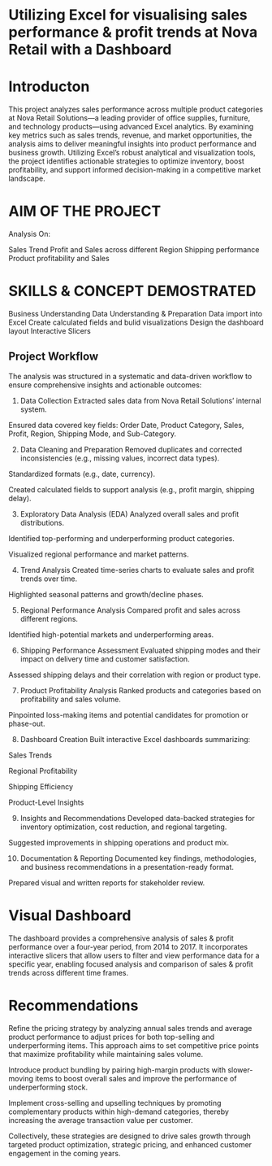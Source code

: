 # Utilizing Excel for visualising sales performance & profit trends at Nova Retail with a Dashboard

# Introducton
This project analyzes sales performance across multiple product categories at Nova Retail Solutions—a leading provider of office supplies, furniture,
and technology products—using advanced Excel analytics. By examining key metrics such as sales trends, revenue, and market opportunities, the
analysis aims to deliver meaningful insights into product performance and business growth. Utilizing Excel’s robust analytical and visualization
tools, the project identifies actionable strategies to optimize inventory, boost profitability, and support informed decision-making in a competitive
market landscape.

# AIM OF THE PROJECT
Analysis On:

Sales Trend
Profit and Sales across different Region
Shipping performance
Product profitability and Sales

# SKILLS & CONCEPT DEMOSTRATED
Business Understanding
Data Understanding & Preparation
Data import into Excel
Create calculated fields and bulid visualizations
Design the dashboard layout
Interactive Slicers

## Project Workflow
The analysis was structured in a systematic and data-driven workflow to ensure comprehensive insights and actionable outcomes:

1. Data Collection
Extracted sales data from Nova Retail Solutions’ internal system.

Ensured data covered key fields: Order Date, Product Category, Sales, Profit, Region, Shipping Mode, and Sub-Category.

2. Data Cleaning and Preparation
Removed duplicates and corrected inconsistencies (e.g., missing values, incorrect data types).

Standardized formats (e.g., date, currency).

Created calculated fields to support analysis (e.g., profit margin, shipping delay).

3. Exploratory Data Analysis (EDA)
Analyzed overall sales and profit distributions.

Identified top-performing and underperforming product categories.

Visualized regional performance and market patterns.

4. Trend Analysis
Created time-series charts to evaluate sales and profit trends over time.

Highlighted seasonal patterns and growth/decline phases.

5. Regional Performance Analysis
Compared profit and sales across different regions.

Identified high-potential markets and underperforming areas.

6. Shipping Performance Assessment
Evaluated shipping modes and their impact on delivery time and customer satisfaction.

Assessed shipping delays and their correlation with region or product type.

7. Product Profitability Analysis
Ranked products and categories based on profitability and sales volume.

Pinpointed loss-making items and potential candidates for promotion or phase-out.

8. Dashboard Creation
Built interactive Excel dashboards summarizing:

Sales Trends

Regional Profitability

Shipping Efficiency

Product-Level Insights

9. Insights and Recommendations
Developed data-backed strategies for inventory optimization, cost reduction, and regional targeting.

Suggested improvements in shipping operations and product mix.

10. Documentation & Reporting
Documented key findings, methodologies, and business recommendations in a presentation-ready format.

Prepared visual and written reports for stakeholder review.

# Visual Dashboard

The dashboard provides a comprehensive analysis of sales & profit performance over a four-year period, from 2014 to 2017. It incorporates interactive
slicers that allow users to filter and view performance data for a specific year, enabling focused analysis and comparison of sales & profit trends
across different time frames.

# Recommendations

Refine the pricing strategy by analyzing annual sales trends and average product performance to adjust prices for both top-selling and
underperforming items. This approach aims to set competitive price points that maximize profitability while maintaining sales volume.

Introduce product bundling by pairing high-margin products with slower-moving items to boost overall sales and improve the performance of
underperforming stock.

Implement cross-selling and upselling techniques by promoting complementary products within high-demand categories, thereby increasing the average
transaction value per customer.

Collectively, these strategies are designed to drive sales growth through targeted product optimization, strategic pricing, and enhanced customer
engagement in the coming years.

